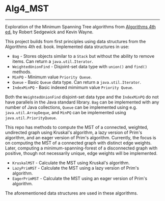 # Alg4_MST

----
Exploration of the Minimum Spanning Tree algorithms from [Algorithms 4th ed.](https://algs4.cs.princeton.edu/home/) by Robert Sedgewick and Kevin Wayne.

This project builds from first principles using data structures from the Algorithms 4th ed. book. Implemented data structures in use:

* `Bag` - Stores objects similar to a `Stack` but without the ability to remove items. Can return a `java.util.Iterator`.
* `WeightedUnionFind` - Disjoint-set data type with `union()` and `find()` methods.
* `MinPQ` - Minimum value `Priority Queue`.
* `Queue` - Basic `Queue` data type. Can return a `java.util.Iterator`.
* `IndexMinPQ` - Basic indexed mimimum value `Priority Queue`.

Both the `WeightedUnionFind` disjoint-set data type and the `IndexMinPQ` do not have parallels in the Java standard library. 
`Bag` can be implemented with any number of Java collections, `Queue` can be implemented using e.g. `java.util.ArrayDeque`, 
and `MinPQ` can be implemented using `java.util.PriorityQueue`.

This repo has methods to compute the MST of a connected, weighted, undirected graph using Kruskal's algorithm, a lazy version of Prim's algorithm, and an eager version of Prim's algorithm. Currently, the focus is on computing the MST of a connected graph with distinct edge weights. Later, computing a minimum-spanning-forest of a disconnected graph with positive, though not necessarily unique, edge weights will be implemented.

* `KruskalMST` - Calculate the MST using Kruskal's algorithm.
* `LazyPrimMST` - Calculate the MST using a lazy version of Prim's algorithm.
* `EagerPrimMST` - Calculate the MST using an eager version of Prim's algorithm.

The aforementioned data structures are used in these algorithms.
